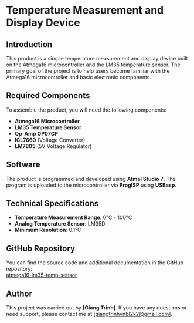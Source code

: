 # Temperature Measurement and Display Device

## Introduction
This product is a simple temperature measurement and display device built on the Atmega16 microcontroller and the LM35 temperature sensor. The primary goal of the project is to help users become familiar with the Atmega16 microcontroller and basic electronic components.

## Required Components
To assemble the product, you will need the following components:
- **Atmega16 Microcontroller**
- **LM35 Temperature Sensor**
- **Op-Amp OP07CP**
- **ICL7660** (Voltage Converter)
- **LM7805** (5V Voltage Regulator)

## Software
The product is programmed and developed using **Atmel Studio 7**. The program is uploaded to the microcontroller via **ProgISP** using **USBasp**.

## Technical Specifications
- **Temperature Measurement Range**: 0°C - 100°C
- **Analog Temperature Sensor**: LM35D
- **Minimum Resolution**: 0.1°C

## GitHub Repository
You can find the source code and additional documentation in the GitHub repository:  
[atmega16-lm35-temp-sensor](https://github.com/TrinhHuuGiang/atmega16-lm35-temp-sensor.git)

## Author
This project was carried out by **[Giang Trinh]**. If you have any questions or need support, please contact me at [giangtrinhvnbl2k2@gmail.com].

